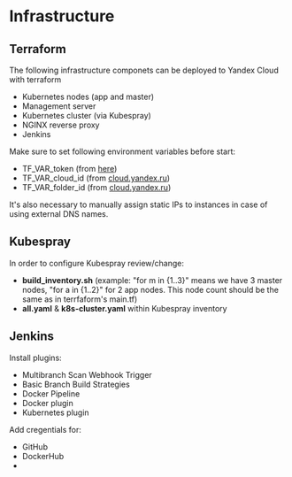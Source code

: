 # Infrastructure
## Terraform
The following infrastructure componets can be deployed to Yandex Cloud with terraform
* Kubernetes nodes (app and master)
* Management server
* Kubernetes cluster (via Kubespray)
* NGINX reverse proxy
* Jenkins

Make sure to set following environment variables before start:
* TF_VAR_token (from [here](https://yandex.cloud/ru/docs/iam/concepts/authorization/oauth-token))
* TF_VAR_cloud_id (from [cloud.yandex.ru](https://console.yandex.cloud/))
* TF_VAR_folder_id (from [cloud.yandex.ru](https://console.yandex.cloud/))

It's also necessary to manually assign static IPs to instances in case of using external DNS names.

## Kubespray
In order to configure Kubespray review/change:
* **build_inventory.sh** 
(example: "for m in {1..3}" means we have 3 master nodes, "for a in {1..2}" for 2 app nodes. This node count should be the same as in terrfaform's main.tf)
* **all.yaml** & **k8s-cluster.yaml** within Kubespray inventory

## Jenkins
Install plugins:
 * Multibranch Scan Webhook Trigger
 * Basic Branch Build Strategies
 * Docker Pipeline
 * Docker plugin
 * Kubernetes plugin

Add cregentials for:
* GitHub
* DockerHub
* 